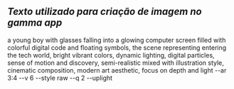 ## ***Texto utilizado para criação de imagem no gamma app*** 
a young boy with glasses falling into a glowing computer screen filled with colorful digital code and floating symbols, the scene representing entering the tech world, bright vibrant colors, dynamic lighting, digital particles, sense of motion and discovery, semi-realistic mixed with illustration style, cinematic composition, modern art aesthetic, focus on depth and light --ar 3:4 --v 6 --style raw --q 2 --uplight